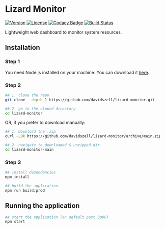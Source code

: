 # Lizard Monitor

[![Version](https://img.shields.io/badge/version-1.1-green)](https://github.com/davidszell/lizard-monitor/releases/latest)
[![License](https://img.shields.io/github/license/davidszell/lizard-monitor)](https://github.com/davidszell/lizard-monitor/blob/main/LICENSE)
[![Codacy Badge](https://img.shields.io/codacy/grade/bf2d9330fa0d47b69f24eac7160163d0)](https://www.codacy.com/gh/davidszell/lizard-monitor/dashboard?utm_source=github.com&amp;utm_medium=referral&amp;utm_content=davidszell/lizard-monitor&amp;utm_campaign=Badge_Grade)
[![Build Status](https://img.shields.io/travis/com/davidszell/lizard-monitor)](https://travis-ci.com/github/davidszell/lizard-monitor)

Lightweight web dashboard to monitor system resources.

## Installation

### Step 1

You need Node.js installed on your machine. You can download it [here](https://nodejs.org/en/download/).

### Step 2
```sh
## 1. clone the repo
git clone --depth 1 https://github.com/davidszell/lizard-monitor.git

## 2. go to the cloned directory
cd lizard-monitor

```
OR, if you prefer to download manually:

```sh
## 1. Download the .zip
curl -LOk https://github.com/davidszell/lizard-monitor/archive/main.zip && unzip main.zip

## 2. navigate to downloaded & unzipped dir
cd lizard-monitor-main

```

### Step 3

```sh
## install dependencies
npm install

## build the application
npm run build:prod

```

## Running the application

```sh
## start the application (on default port 3000)
npm start

```
